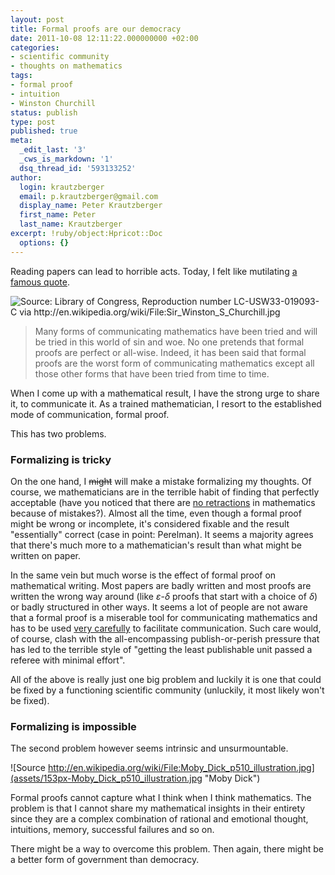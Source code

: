 ```yaml
---
layout: post
title: Formal proofs are our democracy
date: 2011-10-08 12:11:22.000000000 +02:00
categories:
- scientific community
- thoughts on mathematics
tags:
- formal proof
- intuition
- Winston Churchill
status: publish
type: post
published: true
meta:
  _edit_last: '3'
  _cws_is_markdown: '1'
  dsq_thread_id: '593133252'
author:
  login: krautzberger
  email: p.krautzberger@gmail.com
  display_name: Peter Krautzberger
  first_name: Peter
  last_name: Krautzberger
excerpt: !ruby/object:Hpricot::Doc
  options: {}
---
```


Reading papers can lead to horrible acts. Today, I felt like mutilating [a famous quote](http://en.wikiquote.org/wiki/Winston_Churchill#Post-war_years_.281944_-_1955.29).

![Source: Library of Congress, Reproduction number LC-USW33-019093-C  via http://en.wikipedia.org/wiki/File:Sir_Winston_S_Churchill.jpg ](assets/192px-Sir_Winston_S_Churchill.jpg "Sir Winston Churchill")

> Many forms of communicating mathematics have been tried and will be tried in this world of sin and woe. No one pretends that formal proofs are perfect or all-wise. Indeed, it has been said that formal proofs are the worst form of communicating mathematics except all those other forms that have been tried from time to time.

When I come up with a mathematical result, I have the strong urge to share it, to communicate it. As a trained mathematician, I resort to the established mode of communication, formal proof.

This has two problems.

### Formalizing is tricky

On the one hand, I <del datetime="2011-10-08T15:30:12+00:00">might</del> will make a mistake formalizing my thoughts. Of course, we mathematicians are in the terrible habit of finding that perfectly acceptable (have you noticed that there are [no retractions](http://retractionwatch.wordpress.com/category/by-subject/math-retractions/) in mathematics because of mistakes?). Almost all the time, even though a formal proof might be wrong or incomplete, it's considered fixable and the result "essentially" correct (case in point: Perelman). It seems a majority agrees that there's much more to a mathematician's result than what might be written on paper.

In the same vein but much worse is the effect of formal proof on mathematical writing. Most papers are badly written and most proofs are written the wrong way around (like $\varepsilon$-$\delta$ proofs that start with a choice of $\delta$) or badly structured in other ways. It seems a lot of people are not aware that a formal proof is a miserable tool for communicating mathematics and has to be used [very carefully](http://www.math.upenn.edu/~ghrist/preprints/ATSN.pdf) to facilitate communication. Such care would, of course, clash with the all-encompassing publish-or-perish pressure that has led to the terrible style of "getting the least publishable unit passed a referee with minimal effort".

All of the above is really just one big problem and luckily it is one that could be fixed by a functioning scientific community (unluckily, it most likely won't be fixed).

### Formalizing is impossible

The second problem however seems intrinsic and unsurmountable.

![Source http://en.wikipedia.org/wiki/File:Moby_Dick_p510_illustration.jpg](assets/153px-Moby_Dick_p510_illustration.jpg "Moby Dick")

Formal proofs cannot capture what I think when I think mathematics. The problem is that I cannot share my mathematical insights in their entirety since they are a complex combination of rational and emotional thought, intuitions, memory, successful failures and so on.

There might be a way to overcome this problem. Then again, there might be a better form of government than democracy.